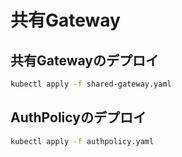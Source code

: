 # 共有Gateway

## 共有Gatewayのデプロイ

```bash
kubectl apply -f shared-gateway.yaml
```

## AuthPolicyのデプロイ

```bash
kubectl apply -f authpolicy.yaml
```
